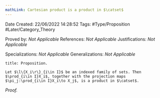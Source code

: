 ```yaml
---
mathLink: Cartesian product is a product in $\catset$
---
```


<div class="topSpace"></div>

Date Created: 22/06/2022 14:28:52
Tags: #Type/Proposition #Later/Category_Theory

Proved by: _Not Applicable_
References: _Not Applicable_
Justifications: _Not Applicable_

Specializations: _Not Applicable_
Generalizations: _Not Applicable_

``` ad-Proposition
title: Proposition.

Let $\l\{X_i\r\}_{i\in I}$ be an indexed family of sets. Then $\prod_{i\in I}X_i$, together with the projection maps $\pi_j:\prod_{i\in I}X_i\to X_j$, is a product in $\catset$.

```

<i>Proof.</i> 
